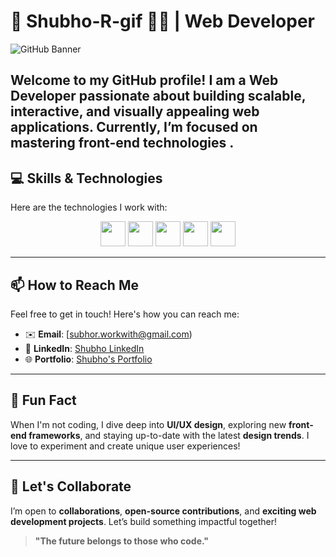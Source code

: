 # 🌟 Shubho-R-gif 👨‍💻 | Web Developer

![GitHub Banner](https://repository-images.githubusercontent.com/521515652/d0a2676e-2a17-4ad1-8e2d-54dc08db0db7)

Welcome to my GitHub profile! I am a **Web Developer** passionate about building scalable, interactive, and visually appealing web applications. Currently, I’m focused on mastering **front-end technologies** .
---

## 💻 Skills & Technologies

Here are the technologies I work with:


<p align="center">
  <img src="https://img.shields.io/badge/-HTML5-orange?logo=html5&logoColor=white&style=flat-square&labelColor=orange" height="40" />
  <img src="https://img.shields.io/badge/-CSS3-blue?logo=css3&logoColor=white&style=flat-square&labelColor=blue" height="40" />
  <img src="https://img.shields.io/badge/-JavaScript-yellow?logo=javascript&logoColor=white&style=flat-square&labelColor=yellow" height="40" />
  <img src="https://img.shields.io/badge/-React-blue?logo=react&logoColor=white&style=flat-square&labelColor=blue" height="40" />
  <img src="https://img.shields.io/badge/-GitHub-black?logo=github&logoColor=white&style=flat-square&labelColor=black" height="40" />
</p>

---

## 📫 How to Reach Me

Feel free to get in touch! Here's how you can reach me:

- ✉️ **Email**: [subhor.workwith@gmail.com)
- 🔗 **LinkedIn**: [Shubho LinkedIn](https://www.linkedin.com/in/subho-halder-5b9aa127b/)
- 🌐 **Portfolio**: [Shubho's Portfolio](your-portfolio-link)

---

## 🎯 Fun Fact

When I'm not coding, I dive deep into **UI/UX design**, exploring new **front-end frameworks**, and staying up-to-date with the latest **design trends**. I love to experiment and create unique user experiences!

---

## 🚀 Let's Collaborate

I’m open to **collaborations**, **open-source contributions**, and **exciting web development projects**. Let’s build something impactful together!

> **"The future belongs to those who code."**





